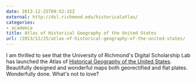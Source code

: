 ```yaml
---
date: 2013-12-25T09:52:15Z
external: http://dsl.richmond.edu/historicalatlas/
categories:
- academia
title: Atlas of Historical Geography of the United States
url: /2013/12/25/atlas-of-historical-geography-of-the-united-states/
---
```


I am thrilled to see that the University of Richmond's Digital Scholarship Lab 
has launched the Atlas of [Historical Geography of the United 
States](http://dsl.richmond.edu/historicalatlas/). Beautifully designed and 
wonderful maps both georectified and flat plates. Wonderfully done. What's not to love?
